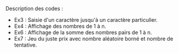 Description des codes :

  - Ex3 : Saisie d'un caractère jusqu'à un caractère particulier.
  - Ex4 : Affichage des nombres de 1 à n.
  - Ex6 : Affichage de la somme des nombres pairs de 1 à n.
  - Ex7 : Jeu du juste prix avec nombre aléatoire borné et nombre de tentative.
